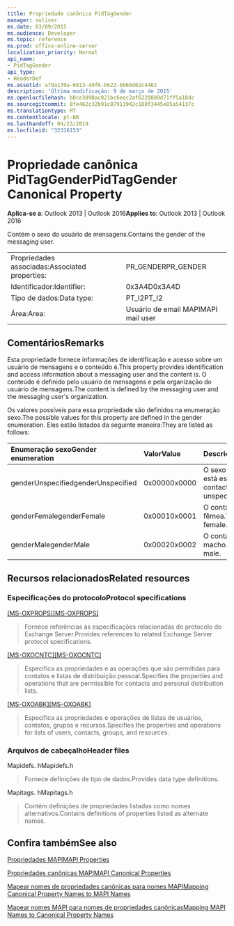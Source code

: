 ```yaml
---
title: Propriedade canônica PidTagGender
manager: soliver
ms.date: 03/09/2015
ms.audience: Developer
ms.topic: reference
ms.prod: office-online-server
localization_priority: Normal
api_name:
- PidTagGender
api_type:
- HeaderDef
ms.assetid: a79a139a-6813-49f6-b622-bb66d62c4462
description: 'Última modificação: 9 de março de 2015'
ms.openlocfilehash: b8ce3898ac021bc6eec2af6220889d71ff5a18dc
ms.sourcegitcommit: 8fe462c32b91c87911942c188f3445e85a54137c
ms.translationtype: MT
ms.contentlocale: pt-BR
ms.lasthandoff: 04/23/2019
ms.locfileid: "32316153"
---
```

# <a name="pidtaggender-canonical-property"></a><span data-ttu-id="ba19c-103">Propriedade canônica PidTagGender</span><span class="sxs-lookup"><span data-stu-id="ba19c-103">PidTagGender Canonical Property</span></span>

  
  
<span data-ttu-id="ba19c-104">**Aplica-se a**: Outlook 2013 | Outlook 2016</span><span class="sxs-lookup"><span data-stu-id="ba19c-104">**Applies to**: Outlook 2013 | Outlook 2016</span></span> 
  
<span data-ttu-id="ba19c-105">Contém o sexo do usuário de mensagens.</span><span class="sxs-lookup"><span data-stu-id="ba19c-105">Contains the gender of the messaging user.</span></span>
  
|||
|:-----|:-----|
|<span data-ttu-id="ba19c-106">Propriedades associadas:</span><span class="sxs-lookup"><span data-stu-id="ba19c-106">Associated properties:</span></span>  <br/> |<span data-ttu-id="ba19c-107">PR_GENDER</span><span class="sxs-lookup"><span data-stu-id="ba19c-107">PR_GENDER</span></span>  <br/> |
|<span data-ttu-id="ba19c-108">Identificador:</span><span class="sxs-lookup"><span data-stu-id="ba19c-108">Identifier:</span></span>  <br/> |<span data-ttu-id="ba19c-109">0x3A4D</span><span class="sxs-lookup"><span data-stu-id="ba19c-109">0x3A4D</span></span>  <br/> |
|<span data-ttu-id="ba19c-110">Tipo de dados:</span><span class="sxs-lookup"><span data-stu-id="ba19c-110">Data type:</span></span>  <br/> |<span data-ttu-id="ba19c-111">PT_I2</span><span class="sxs-lookup"><span data-stu-id="ba19c-111">PT_I2</span></span>  <br/> |
|<span data-ttu-id="ba19c-112">Área:</span><span class="sxs-lookup"><span data-stu-id="ba19c-112">Area:</span></span>  <br/> |<span data-ttu-id="ba19c-113">Usuário de email MAPI</span><span class="sxs-lookup"><span data-stu-id="ba19c-113">MAPI mail user</span></span>  <br/> |
   
## <a name="remarks"></a><span data-ttu-id="ba19c-114">Comentários</span><span class="sxs-lookup"><span data-stu-id="ba19c-114">Remarks</span></span>

<span data-ttu-id="ba19c-115">Esta propriedade fornece informações de identificação e acesso sobre um usuário de mensagens e o conteúdo é.</span><span class="sxs-lookup"><span data-stu-id="ba19c-115">This property provides identification and access information about a messaging user and the content is.</span></span> <span data-ttu-id="ba19c-116">O conteúdo é definido pelo usuário de mensagens e pela organização do usuário de mensagens.</span><span class="sxs-lookup"><span data-stu-id="ba19c-116">The content is defined by the messaging user and the messaging user's organization.</span></span> 
  
<span data-ttu-id="ba19c-117">Os valores possíveis para essa propriedade são definidos na enumeração sexo.</span><span class="sxs-lookup"><span data-stu-id="ba19c-117">The possible values for this property are defined in the gender enumeration.</span></span> <span data-ttu-id="ba19c-118">Eles estão listados da seguinte maneira:</span><span class="sxs-lookup"><span data-stu-id="ba19c-118">They are listed as follows:</span></span>
  
|<span data-ttu-id="ba19c-119">**Enumeração sexo**</span><span class="sxs-lookup"><span data-stu-id="ba19c-119">**Gender enumeration**</span></span>|<span data-ttu-id="ba19c-120">**Valor**</span><span class="sxs-lookup"><span data-stu-id="ba19c-120">**Value**</span></span>|<span data-ttu-id="ba19c-121">**Descrição**</span><span class="sxs-lookup"><span data-stu-id="ba19c-121">**Description**</span></span>|
|:-----|:-----|:-----|
|<span data-ttu-id="ba19c-122">genderUnspecified</span><span class="sxs-lookup"><span data-stu-id="ba19c-122">genderUnspecified</span></span>  <br/> |<span data-ttu-id="ba19c-123">0x0000</span><span class="sxs-lookup"><span data-stu-id="ba19c-123">0x0000</span></span>  <br/> |<span data-ttu-id="ba19c-124">O sexo do contato não está especificado.</span><span class="sxs-lookup"><span data-stu-id="ba19c-124">The contact's gender is unspecified.</span></span>  <br/> |
|<span data-ttu-id="ba19c-125">genderFemale</span><span class="sxs-lookup"><span data-stu-id="ba19c-125">genderFemale</span></span>  <br/> |<span data-ttu-id="ba19c-126">0x0001</span><span class="sxs-lookup"><span data-stu-id="ba19c-126">0x0001</span></span>  <br/> |<span data-ttu-id="ba19c-127">O contato é fêmea.</span><span class="sxs-lookup"><span data-stu-id="ba19c-127">The contact is female.</span></span>  <br/> |
|<span data-ttu-id="ba19c-128">genderMale</span><span class="sxs-lookup"><span data-stu-id="ba19c-128">genderMale</span></span>  <br/> |<span data-ttu-id="ba19c-129">0x0002</span><span class="sxs-lookup"><span data-stu-id="ba19c-129">0x0002</span></span>  <br/> |<span data-ttu-id="ba19c-130">O contato é macho.</span><span class="sxs-lookup"><span data-stu-id="ba19c-130">The contact is male.</span></span>  <br/> |
   
## <a name="related-resources"></a><span data-ttu-id="ba19c-131">Recursos relacionados</span><span class="sxs-lookup"><span data-stu-id="ba19c-131">Related resources</span></span>

### <a name="protocol-specifications"></a><span data-ttu-id="ba19c-132">Especificações do protocolo</span><span class="sxs-lookup"><span data-stu-id="ba19c-132">Protocol specifications</span></span>

<span data-ttu-id="ba19c-133">[[MS-OXPROPS]](https://msdn.microsoft.com/library/f6ab1613-aefe-447d-a49c-18217230b148%28Office.15%29.aspx)</span><span class="sxs-lookup"><span data-stu-id="ba19c-133">[[MS-OXPROPS]](https://msdn.microsoft.com/library/f6ab1613-aefe-447d-a49c-18217230b148%28Office.15%29.aspx)</span></span>
  
> <span data-ttu-id="ba19c-134">Fornece referências às especificações relacionadas do protocolo do Exchange Server.</span><span class="sxs-lookup"><span data-stu-id="ba19c-134">Provides references to related Exchange Server protocol specifications.</span></span>
    
<span data-ttu-id="ba19c-135">[[MS-OXOCNTC]](https://msdn.microsoft.com/library/9b636532-9150-4836-9635-9c9b756c9ccf%28Office.15%29.aspx)</span><span class="sxs-lookup"><span data-stu-id="ba19c-135">[[MS-OXOCNTC]](https://msdn.microsoft.com/library/9b636532-9150-4836-9635-9c9b756c9ccf%28Office.15%29.aspx)</span></span>
  
> <span data-ttu-id="ba19c-136">Especifica as propriedades e as operações que são permitidas para contatos e listas de distribuição pessoal.</span><span class="sxs-lookup"><span data-stu-id="ba19c-136">Specifies the properties and operations that are permissible for contacts and personal distribution lists.</span></span>
    
<span data-ttu-id="ba19c-137">[[MS-OXOABK]](https://msdn.microsoft.com/library/f4cf9b4c-9232-4506-9e71-2270de217614%28Office.15%29.aspx)</span><span class="sxs-lookup"><span data-stu-id="ba19c-137">[[MS-OXOABK]](https://msdn.microsoft.com/library/f4cf9b4c-9232-4506-9e71-2270de217614%28Office.15%29.aspx)</span></span>
  
> <span data-ttu-id="ba19c-138">Especifica as propriedades e operações de listas de usuários, contatos, grupos e recursos.</span><span class="sxs-lookup"><span data-stu-id="ba19c-138">Specifies the properties and operations for lists of users, contacts, groups, and resources.</span></span>
    
### <a name="header-files"></a><span data-ttu-id="ba19c-139">Arquivos de cabeçalho</span><span class="sxs-lookup"><span data-stu-id="ba19c-139">Header files</span></span>

<span data-ttu-id="ba19c-140">Mapidefs. h</span><span class="sxs-lookup"><span data-stu-id="ba19c-140">Mapidefs.h</span></span>
  
> <span data-ttu-id="ba19c-141">Fornece definições de tipo de dados.</span><span class="sxs-lookup"><span data-stu-id="ba19c-141">Provides data type definitions.</span></span>
    
<span data-ttu-id="ba19c-142">Mapitags. h</span><span class="sxs-lookup"><span data-stu-id="ba19c-142">Mapitags.h</span></span>
  
> <span data-ttu-id="ba19c-143">Contém definições de propriedades listadas como nomes alternativos.</span><span class="sxs-lookup"><span data-stu-id="ba19c-143">Contains definitions of properties listed as alternate names.</span></span>
    
## <a name="see-also"></a><span data-ttu-id="ba19c-144">Confira também</span><span class="sxs-lookup"><span data-stu-id="ba19c-144">See also</span></span>



[<span data-ttu-id="ba19c-145">Propriedades MAPI</span><span class="sxs-lookup"><span data-stu-id="ba19c-145">MAPI Properties</span></span>](mapi-properties.md)
  
[<span data-ttu-id="ba19c-146">Propriedades canônicas MAPI</span><span class="sxs-lookup"><span data-stu-id="ba19c-146">MAPI Canonical Properties</span></span>](mapi-canonical-properties.md)
  
[<span data-ttu-id="ba19c-147">Mapear nomes de propriedades canônicas para nomes MAPI</span><span class="sxs-lookup"><span data-stu-id="ba19c-147">Mapping Canonical Property Names to MAPI Names</span></span>](mapping-canonical-property-names-to-mapi-names.md)
  
[<span data-ttu-id="ba19c-148">Mapear nomes MAPI para nomes de propriedades canônicas</span><span class="sxs-lookup"><span data-stu-id="ba19c-148">Mapping MAPI Names to Canonical Property Names</span></span>](mapping-mapi-names-to-canonical-property-names.md)

